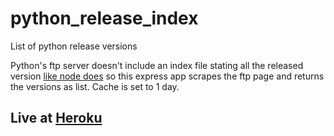 # python_release_index
List of python release versions

Python's ftp server doesn't include an index file stating all the released version [like node does](https://nodejs.org/dist/index.json) so this express app scrapes the ftp page and returns the versions as list. Cache is set to 1 day.

## Live at [Heroku](https://agile-hamlet-42000.herokuapp.com/)
